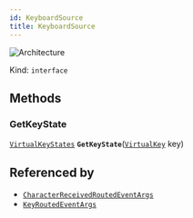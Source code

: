 ```yaml
---
id: KeyboardSource
title: KeyboardSource
---
```


![Architecture](https://img.shields.io/badge/architecture-new_only-blue)

Kind: `interface`

## Methods
### GetKeyState
[`VirtualKeyStates`](https://learn.microsoft.com/windows/windows-app-sdk/api/winrt/Microsoft.UI.Input.VirtualKeyStates) **`GetKeyState`**([`VirtualKey`](https://docs.microsoft.com/uwp/api/Windows.System.VirtualKey) key)

## Referenced by
- [`CharacterReceivedRoutedEventArgs`](CharacterReceivedRoutedEventArgs)
- [`KeyRoutedEventArgs`](KeyRoutedEventArgs)
